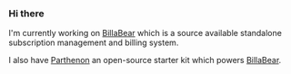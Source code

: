 ### Hi there

I'm currently working on [BillaBear](https://github.com/billabear) which is a source available standalone subscription management and billing system. 

I also have [Parthenon](https://github.com/getparthenon) an open-source starter kit which powers [BillaBear](https://github.com/billabear).
